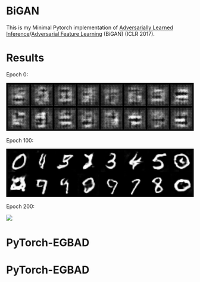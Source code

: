 # BiGAN
This is my Minimal Pytorch implementation of [Adversarially Learned Inference](https://arxiv.org/pdf/1606.00704.pdf)/[Adversarial Feature Learning](https://arxiv.org/pdf/1605.09782.pdf) (BiGAN) (ICLR 2017).



# Results

Epoch 0:

<img src="./images/0_fake.png" width="700">

Epoch 100:

<img src="./images/100_fake.png" width="700">

Epoch 200:

<img src="./images/200_fake.png" width="700">


# PyTorch-EGBAD
# PyTorch-EGBAD
